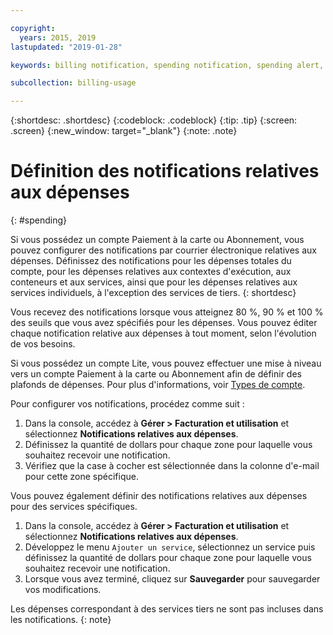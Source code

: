 ```yaml
---

copyright:
  years: 2015, 2019
lastupdated: "2019-01-28"

keywords: billing notification, spending notification, spending alert, cost threshold, spending threshold, alert, notification

subcollection: billing-usage

---
```


{:shortdesc: .shortdesc}
{:codeblock: .codeblock}
{:tip: .tip}
{:screen: .screen}
{:new_window: target="_blank"}
{:note: .note}

# Définition des notifications relatives aux dépenses
{: #spending}

Si vous possédez un compte Paiement à la carte ou Abonnement, vous pouvez configurer des notifications par courrier électronique relatives aux dépenses. Définissez des notifications pour les dépenses totales du compte, pour les dépenses relatives aux contextes
d'exécution, aux conteneurs et aux services, ainsi que pour les dépenses relatives aux services individuels, à l'exception des services de tiers.
{: shortdesc}

Vous recevez des
notifications lorsque vous atteignez 80 %, 90 % et 100 % des seuils que vous avez spécifiés pour les dépenses. Vous pouvez éditer chaque notification
relative aux dépenses à tout moment, selon l'évolution de vos besoins.

Si vous possédez un compte Lite, vous pouvez effectuer une mise à niveau vers un compte Paiement à la carte ou Abonnement afin de définir des plafonds de dépenses. Pour plus d'informations, voir [Types de compte](/docs/account?topic=account-accounts).

Pour configurer vos notifications, procédez comme suit :

1. Dans la console, accédez à **Gérer > Facturation et utilisation** et sélectionnez **Notifications relatives aux dépenses**.
2. Définissez la quantité de dollars pour chaque zone pour laquelle vous souhaitez recevoir une notification.
3. Vérifiez que la case à cocher est sélectionnée dans la colonne d'e-mail pour cette zone spécifique.

Vous pouvez également définir des notifications relatives aux dépenses pour des services spécifiques.

1. Dans la console, accédez à **Gérer > Facturation et utilisation** et sélectionnez **Notifications relatives aux dépenses**.
2. Développez le menu `Ajouter un service`, sélectionnez un service puis définissez la quantité de dollars pour chaque zone pour laquelle vous souhaitez recevoir une notification.
3. Lorsque vous avez terminé, cliquez sur **Sauvegarder** pour sauvegarder vos modifications.

Les dépenses correspondant à des services tiers ne sont pas incluses dans les notifications.
{: note}
